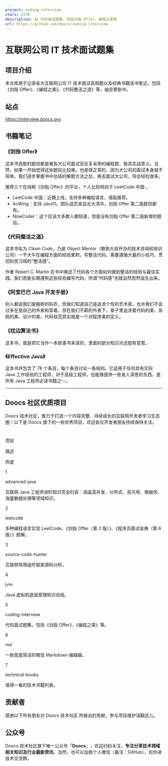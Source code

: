 ```yaml
---
project: coding-interview
stars: 2276
description: 😀 代码面试题集，包括剑指 Offer、编程之美等
url: https://github.com/doocs/coding-interview
---
```


互联网公司 IT 技术面试题集
===============

项目介绍
----

本仓库用于记录各大互联网公司 IT 技术面试高频题以及经典书籍读书笔记，包括《剑指 Offer》、《编程之美》、《代码整洁之道》等，抽空更新中。

站点
--

https://interview.doocs.org

书籍笔记
----

### 《剑指 Offer》

这本书选取的题目都是被各大公司面试官反复采用的编程题，极具实战意义。当然，如果一开始觉得这些题目比较难，也是很正常的，因为大公司的面试本身就不简单。我们逐步掌握书中总结的解题方法之后，再去面试大公司，将会轻松很多。

推荐三个在线刷《剑指 Offer》的平台，个人比较倾向于 LeetCode 中国 。

-   LeetCode 中国：近期上线，支持多种编程语言，墙裂推荐。
-   AcWing：支持 Java11。团队成员来自北大清华，剑指 Offer 第二版题目都有。
-   NowCoder：这个应该大多数人都知道，但是没有剑指 Offer 第二版新增的题目。

### 《代码整洁之道》

这本书名为 _Clean Code_，乃是 Object Mentor（鲍勃大叔开办的技术咨询和培训公司）一干大牛在编程方面的经验累积。写整洁代码，需要遵循大量的小技巧，贯彻刻苦习得的“整洁感”。

作者 Robert C. Martin 在书中阐述了代码各个方面如何做到整洁的经验与最佳实践。我们若能长期遵照这些经验编写代码，所谓“代码感”也就自然而然滋生出来。

### 《阿里巴巴 Java 开发手册》

别人都说我们是搬砖的码农，但我们知道自己是追求个性的艺术家。也许我们不会过多在意自己的外表和穿着，但在我们不羁的外表下，骨子里追求着代码的美、系统的美、设计的美，代码规范其实就是一个对程序美的定义。

### 《枕边算法书》

这本书，我是把它当作一本故事书来读的，里面的部分知识点还挺有意思。

### 《Effective Java》

这本书共包含了 78 个条目，每个条目讨论一条规则。它适用于任何具有实际 Java 工作经验的工程师，对于高级工程师，也能够提供一些发人深思的东西，是所有 Java 工程师必读书籍之一。

* * *

Doocs 社区优质项目
------------

Doocs 技术社区，致力于打造一个内容完整、持续成长的互联网开发者学习生态圈！以下是 Doocs 旗下的一些优秀项目，欢迎各位开发者朋友持续保持关注。

#

项目

描述

热度

1

advanced-java

互联网 Java 工程师进阶知识完全扫盲：涵盖高并发、分布式、高可用、微服务、海量数据处理等领域知识。

  

2

leetcode

多种编程语言实现 LeetCode、《剑指 Offer（第 2 版）》、《程序员面试金典（第 6 版）》题解。

  

3

source-code-hunter

互联网常用组件框架源码分析。

  

4

jvm

Java 虚拟机底层原理知识总结。

  

5

coding-interview

代码面试题集，包括《剑指 Offer》、《编程之美》等。

  

6

md

一款高度简洁的微信 Markdown 编辑器。

  

7

technical-books

值得一看的技术书籍列表。

  

贡献者
---

感谢以下所有朋友对 Doocs 技术社区 所做出的贡献，参与项目维护请戳这儿。

公众号
---

Doocs 技术社区旗下唯一公众号「**Doocs**」​，欢迎扫码关注，**专注分享技术领域相关知识及行业最新资讯**。当然，也可以加我个人微信（备注：GitHub），拉你进技术交流群。
